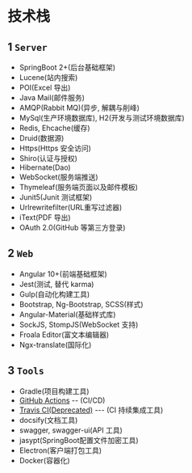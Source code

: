 # 技术栈

## 1 `Server`
- SpringBoot 2+(后台基础框架)
- Lucene(站内搜索)
- POI(Excel 导出)
- Java Mail(邮件服务)
- AMQP(Rabbit MQ)(异步, 解耦与削峰)
- MySql(生产环境数据库), H2(开发与测试环境数据库)
- Redis, Ehcache(缓存)
- Druid(数据源)
- Https(Https 安全访问)
- Shiro(认证与授权)
- Hibernate(Dao)
- WebSocket(服务端推送)
- Thymeleaf(服务端页面以及邮件模板)
- Junit5(Junit 测试框架)
- Urlrewritefilter(URL重写过滤器)
- iText(PDF 导出)
- OAuth 2.0(GitHub 等第三方登录)

## 2 `Web`
- Angular 10+(前端基础框架)
- Jest(测试, 替代 karma)
- Gulp(自动化构建工具)
- Bootstrap, Ng-Bootstrap, SCSS(样式)
- Angular-Material(基础样式库)
- SockJS, StompJS(WebSocket 支持)
- Froala Editor(富文本编辑器)
- Ngx-translate(国际化)

## 3 `Tools`
- Gradle(项目构建工具)
- [GitHub Actions](https://github.com/JavaFamilyClub/jfoa/actions) -- (CI/CD)
- [Travis CI(Deprecated)](https://travis-ci.org/github/JavaFamilyClub/jfoa) --- (CI 持续集成工具)
- docsify(文档工具)
- swagger, swagger-ui(API 工具)
- jasypt(SpringBoot配置文件加密工具)
- Electron(客户端打包工具)
- Docker(容器化)

